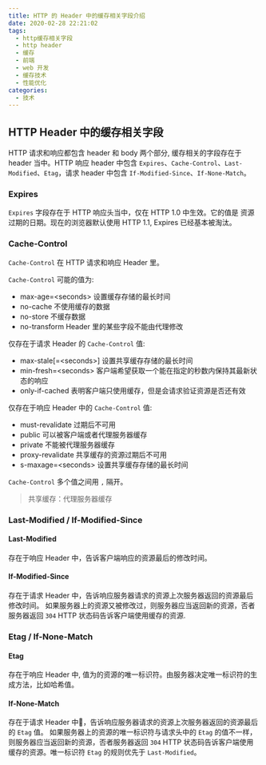 ```yaml
---
title: HTTP 的 Header 中的缓存相关字段介绍
date: 2020-02-28 22:21:02
tags:
  - http缓存相关字段
  - http header
  - 缓存
  - 前端
  - web 开发
  - 缓存技术
  - 性能优化
categories:
  - 技术
---
```


## HTTP Header 中的缓存相关字段
HTTP 请求和响应都包含 header 和 body 两个部分, 缓存相关的字段存在于 header 当中。HTTP 响应 header 中包含  `Expires`、`Cache-Control`、`Last-Modified`、`Etag`，请求 header 中包含 `If-Modified-Since`、`If-None-Match`。

<!-- more -->

### Expires
`Expires` 字段存在于 HTTP 响应头当中，仅在 HTTP 1.0 中生效。它的值是 资源过期的日期。现在的浏览器默认使用 HTTP 1.1, Expires 已经基本被淘汰。

### Cache-Control
`Cache-Control` 在 HTTP 请求和响应 Header 里。

`Cache-Control` 可能的值为:
- max-age=\<seconds\>  设置缓存存储的最长时间
- no-cache 不使用缓存的数据
- no-store 不缓存数据
- no-transform Header 里的某些字段不能由代理修改

仅存在于请求 Header 的 `Cache-Control` 值:
- max-stale[=\<seconds\>]  设置共享缓存存储的最长时间
- min-fresh=\<seconds\>  客户端希望获取一个能在指定的秒数内保持其最新状态的响应
- only-if-cached 表明客户端只使用缓存，但是会请求验证资源是否还有效

仅存在于响应 Header 中的 `Cache-Control` 值:
- must-revalidate  过期后不可用
- public  可以被客户端或者代理服务器缓存
- private  不能被代理服务器缓存
- proxy-revalidate  共享缓存的资源过期后不可用
- s-maxage=\<seconds\>  设置共享缓存存储的最长时间

`Cache-Control` 多个值之间用 `,` 隔开。
> 共享缓存：代理服务器缓存

### Last-Modified / If-Modified-Since
#### Last-Modified
存在于响应 Header 中，告诉客户端响应的资源最后的修改时间。
####  If-Modified-Since
存在于请求 Header 中，告诉响应服务器请求的资源上次服务器返回的资源最后修改时间。
如果服务器上的资源又被修改过，则服务器应当返回新的资源，否者服务器返回 `304` HTTP 状态码告诉客户端使用缓存的资源.

### Etag / If-None-Match
#### Etag
存在于响应 Header 中, 值为的资源的唯一标识符。由服务器决定唯一标识符的生成方法，比如哈希值。
#### If-None-Match
存在于请求 Header 中，告诉响应服务器请求的资源上次服务器返回的资源最后的 `Etag` 值。
如果服务器上的资源的唯一标识符与请求头中的 `Etag` 的值不一样，则服务器应当返回新的资源，否者服务器返回 `304` HTTP 状态码告诉客户端使用缓存的资源。唯一标识符 `Etag` 的规则优先于 `Last-Modified`。




[彻底弄懂HTTP缓存机制及原理]:https://www.cnblogs.com/chenqf/p/6386163.html
[Cache-Control]:https://developer.mozilla.org/zh-CN/docs/Web/HTTP/Headers/Cache-Control